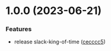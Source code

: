 # 1.0.0 (2023-06-21)


### Features

* release slack-king-of-time ([cecccc5](https://github.com/yujiosaka/slack-king-of-time/commit/cecccc5ad0232b1562539944ca7bf2d456a32ee6))
